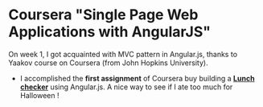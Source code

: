 # Coursera "Single Page Web Applications with AngularJS" 
On week 1, I got acquainted with MVC pattern in Angular.js, thanks to Yaakov course on Coursera (from John Hopkins University). 
* I accomplished the **first assignment** of Coursera buy building a **<a href="https://anouchk.github.io/coursera_Check_Lunch/">Lunch checker</a>** using Angular.js. A nice way to see if I ate too much for Halloween !
